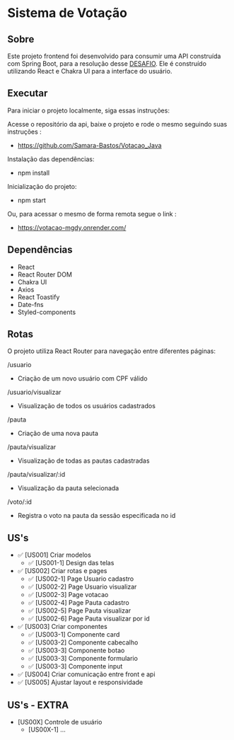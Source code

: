 # Sistema de Votação

## Sobre
Este projeto frontend foi desenvolvido para consumir uma API construída com Spring Boot, para a resolução desse [DESAFIO](https://github.com/Samara-Bastos/votacao-react-java).  Ele é construído utilizando React e Chakra UI para a interface do usuário.


## Executar
Para iniciar o projeto localmente, siga essas instruções:

Acesse o repositório da api, baixe o projeto e rode o mesmo seguindo suas instruções :

- https://github.com/Samara-Bastos/Votacao_Java

Instalação das dependências:

- npm install

Inicialização do projeto:

- npm start

Ou, para acessar o mesmo de forma remota segue o link : 

- https://votacao-mgdy.onrender.com/

##  Dependências
- React
- React Router DOM
- Chakra UI
- Axios
- React Toastify
- Date-fns
- Styled-components

## Rotas
O projeto utiliza React Router para navegação entre diferentes páginas:

/usuario
- Criação de um novo usuário com CPF válido 

/usuario/visualizar
- Visualização de todos os usuários cadastrados

/pauta
- Criação de uma nova pauta

/pauta/visualizar
- Visualização de todas as pautas cadastradas

/pauta/visualizar/:id
- Visualização da pauta selecionada

/voto/:id 
- Registra o voto na pauta da sessão especificada no id


## US's

- ✅ [US001] Criar modelos
    - ✅ [US001-1] Design das telas
- ✅ [US002] Criar rotas e pages
    - ✅ [US002-1] Page Usuario cadastro
    - ✅ [US002-2] Page Usuario visualizar
    - ✅ [US002-3] Page votacao
    - ✅ [US002-4] Page Pauta cadastro
    - ✅ [US002-5] Page Pauta visualizar
    - ✅ [US002-6] Page Pauta visualizar por id
- ✅ [US003] Criar componentes
    - ✅ [US003-1] Componente card
    - ✅ [US003-2] Componente cabecalho
    - ✅ [US003-3] Componente botao
    - ✅ [US003-3] Componente formulario
    - ✅ [US003-3] Componente input
- ✅ [US004] Criar comunicação entre front e api
- ✅ [US005] Ajustar layout e responsividade


## US's - EXTRA

-  [US00X] Controle de usuário
    -  [US00X-1] ...